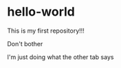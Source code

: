 # hello-world
This is my first repository!!!


Don't bother

I'm just doing what the other tab says

